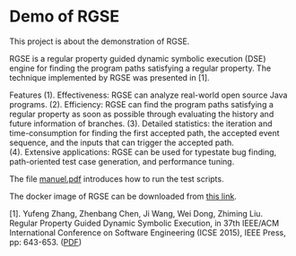 # Demo of RGSE

This project is about the demonstration of RGSE.

RGSE is a regular property guided dynamic symbolic execution (DSE) engine for finding the program paths satisfying a regular property. The technique implemented by RGSE was presented in [1].

Features
  (1). Effectiveness: RGSE can analyze real-world open source Java programs. 
  (2). Efficiency: RGSE can find the program paths satisfying a regular property as soon as possible through evaluating the history and future information of branches.
  (3). Detailed statistics: the iteration and time-consumption for finding the first accepted path, the accepted event sequence, and the inputs that can trigger the accepted path.  
  (4). Extensive applications: RGSE can be used for typestate bug finding, path-oriented test case generation, and performance tuning.      

The file [manuel.pdf](https://github.com/jrgse/demo/raw/master/manuel.pdf) introduces how to run the test scripts.

The docker image of RGSE can be downloaded from [this link](https://1drv.ms/u/s!Amd07GCbYt_zbQZm2w2MBbXI6Zo).

[1]. Yufeng Zhang, Zhenbang Chen, Ji Wang, Wei Dong, Zhiming Liu. Regular Property Guided Dynamic Symbolic Execution, in 37th IEEE/ACM International Conference on Software Engineering (ICSE 2015), IEEE Press, pp: 643-653. ([PDF](http://zbchen.github.io/Papers_files/icse2015.pdf))
